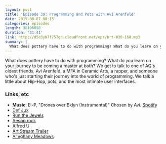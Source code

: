 ```yaml
---
layout: post
title: 'Episode 30: Programming and Pots with Avi Arenfeld'
date: 2015-09-07 08:15
categories: episodes
length: 38105088
duration: '31:41'
link: http://d5e3yh7f757go.cloudfront.net/eps/brt-030-160.mp3
summary: |
  What does pottery have to do with programming? What do you learn on your journey to be coming a master at both? We get to talk to one of AQ's oldest friends, Avi Arenfeld, a MFA in Ceramic Arts, a rapper, and someone who's just starting their journey into the world of programming. We talk a little about Hip-Hop, pots, and the most intimate user interfaces.
---
```

What does pottery have to do with programming? What do you learn on your journey to be coming a master at both? We get to talk to one of AQ's oldest friends, Avi Arenfeld, a MFA in Ceramic Arts, a rapper, and someone who's just starting their journey into the world of programming. We talk a little about Hip-Hop, pots, and the most intimate user interfaces.

<!-- more -->

### Links, etc

* <strong>Music</strong>: El-P, "Drones over Bklyn (Instrumental)" Chosen by Avi. [Spotify](https://open.spotify.com/track/4Q3Q314Ftl3kRKCUkOm0YF)
* [Def Jux](https://en.wikipedia.org/wiki/Definitive_Jux)
* [Run the Jewels](http://www.runthejewels.net/)
* [Aesop rock](https://twitter.com/AesopRockWins?ref_src=twsrc%5Egoogle%7Ctwcamp%5Eserp%7Ctwgr%5Eauthor)
* [Alfred U](http://www.alfred.edu/)
* [Art Stream Trailer](http://www.art-stream.com/)
* [Alleghany Meadows](http://www.harveymeadows.com/exhibitions/meadows/meadows.html)
